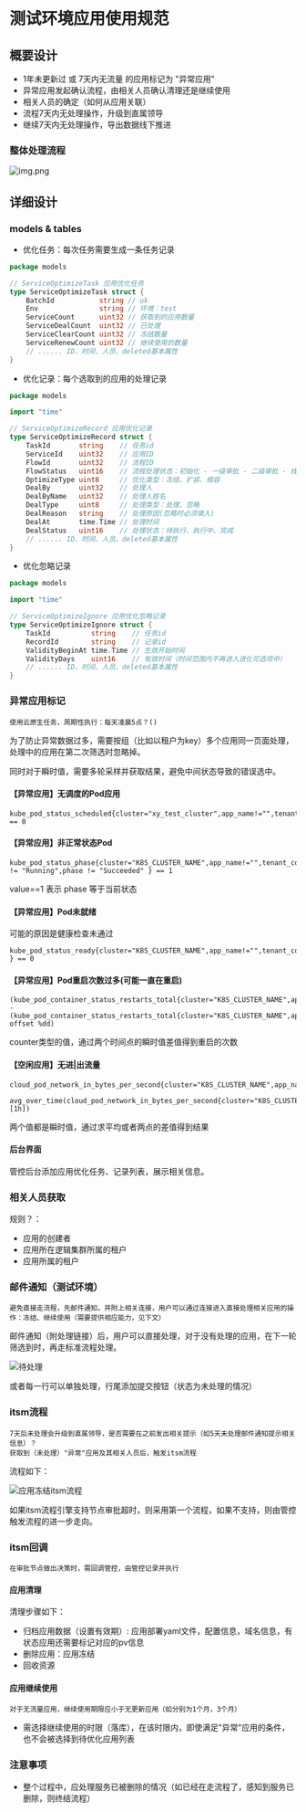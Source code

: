 # 测试环境应用使用规范

## 概要设计

- 1年未更新过 或 7天内无流量 的应用标记为 "异常应用"
- 异常应用发起确认流程，由相关人员确认清理还是继续使用
- 相关人员的确定（如何从应用关联）
- 流程7天内无处理操作，升级到直属领导
- 继续7天内无处理操作，导出数据线下推进

### 整体处理流程

![![img.png](img.png)](服务下线流程.jpg)

## 详细设计

### models & tables

- 优化任务：每次任务需要生成一条任务记录

```go
package models

// ServiceOptimizeTask 应用优化任务
type ServiceOptimizeTask struct {
	BatchId           string // uk
	Env               string // 环境：test
	ServiceCount      uint32 // 获取到的应用数量
	ServiceDealCount  uint32 // 已处理
	ServiceClearCount uint32 // 冻结数量
	ServiceRenewCount uint32 // 继续使用的数量
	// ...... ID、时间、人员、deleted基本属性
}
```

- 优化记录：每个选取到的应用的处理记录

```go
package models

import "time"

// ServiceOptimizeRecord 应用优化记录
type ServiceOptimizeRecord struct {
	TaskId       string    // 任务id
	ServiceId    uint32    // 应用ID
	FlowId       uint32    // 流程ID
	FlowStatus   uint16    // 流程处理状态：初始化 - 一级审批 - 二级审批 - 线下推进 - 完成
	OptimizeType uint8     // 优化类型：冻结、扩容、缩容
	DealBy       uint32    // 处理人
	DealByName   uint32    // 处理人姓名
	DealType     uint8     // 处理类型：处理、忽略
	DealReason   string    // 处理原因(忽略时必须填入)
	DealAt       time.Time // 处理时间
	DealStatus   uint16    // 处理状态：待执行、执行中、完成
	// ...... ID、时间、人员、deleted基本属性
}
```

- 优化忽略记录

```go
package models

import "time"

// ServiceOptimizeIgnore 应用优化忽略记录
type ServiceOptimizeIgnore struct {
	TaskId          string    // 任务id
	RecordId        string    // 记录id
	ValidityBeginAt time.Time // 生效开始时间
	ValidityDays    uint16    // 有效时间（时间范围内不再进入进化可选项中）
	// ...... ID、时间、人员、deleted基本属性
}
```

### 异常应用标记

    使用云原生任务，周期性执行：每天凌晨5点？()

为了防止异常数据过多，需要按组（比如以租户为key）多个应用同一页面处理，处理中的应用在第二次筛选时忽略掉。

同时对于瞬时值，需要多轮采样并获取结果，避免中间状态导致的错误选中。

#### 【异常应用】无调度的Pod应用

```
kube_pod_status_scheduled{cluster="xy_test_cluster",app_name!="",tenant_cd!="",env_cd!="",condition="true"} == 0
```

#### 【异常应用】非正常状态Pod

```
kube_pod_status_phase{cluster="K8S_CLUSTER_NAME",app_name!="",tenant_cd!="",env_cd!="",phase != "Running",phase != "Succeeded" } == 1
```

value==1 表示 phase 等于当前状态

#### 【异常应用】Pod未就绪

可能的原因是健康检查未通过

```
kube_pod_status_ready{cluster="K8S_CLUSTER_NAME",app_name!="",tenant_cd!="",env_cd!="",condition="true" } == 0
```

#### 【异常应用】Pod重启次数过多(可能一直在重启)

```
(kube_pod_container_status_restarts_total{cluster="K8S_CLUSTER_NAME",app_name!="",tenant_cd!="",env_cd!=""}) - (kube_pod_container_status_restarts_total{cluster="K8S_CLUSTER_NAME",app_name!="",tenant_cd!="",env_cd!=""} offset %dd)
```

counter类型的值，通过两个时间点的瞬时值差值得到重启的次数

#### 【空闲应用】无进|出流量

```
cloud_pod_network_in_bytes_per_second{cluster="K8S_CLUSTER_NAME",app_name!="",node!="",tenant_cd!="",env_cd!=""}

avg_over_time(cloud_pod_network_in_bytes_per_second{cluster="K8S_CLUSTER_NAME",app_name!="",node!="",tenant_cd!="",env_cd!=""}[1h])
```

两个值都是瞬时值，通过求平均或者两点的差值得到结果

#### 后台界面

管控后台添加应用优化任务、记录列表，展示相关信息。

### 相关人员获取

规则？：

- 应用的创建者
- 应用所在逻辑集群所属的租户
- 应用所属的租户

### 邮件通知（测试环境）

    避免直接走流程，先邮件通知，并附上相关连接，用户可以通过连接进入直接处理相关应用的操作：冻结、继续使用（需要提供相应能力，见下文）

邮件通知（附处理链接）后，用户可以直接处理，对于没有处理的应用，在下一轮筛选到时，再走标准流程处理。

![待处理](待处理应用列表.png)

或者每一行可以单独处理，行尾添加提交按钮（状态为未处理的情况）

### itsm流程

    7天后未处理会升级到直属领导，是否需要在之前发出相关提示（如5天未处理邮件通知提示相关信息）？
    获取到（未处理）"异常"应用及其相关人员后，触发itsm流程

流程如下：

![应用冻结itsm流程](服务下线itsm流程.jpg)

如果itsm流程引擎支持节点审批超时，则采用第一个流程，如果不支持，则由管控触发流程的进一步走向。

### itsm回调

    在审批节点做出决策时，需回调管控，由管控记录并执行

#### 应用清理

清理步骤如下：

- 归档应用数据（设置有效期）: 应用部署yaml文件，配置信息，域名信息，有状态应用还需要标记对应的pv信息
- 删除应用：应用冻结
- 回收资源

#### 应用继续使用

    对于无流量应用，继续使用期限应小于无更新应用（如分别为1个月，3个月）

- 需选择继续使用的时限（落库），在该时限内，即使满足"异常"应用的条件，也不会被选择到待优化应用列表

### 注意事项

- 整个过程中，应处理服务已被删除的情况（如已经在走流程了，感知到服务已删除，则终结流程）
